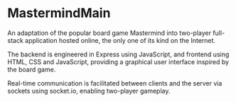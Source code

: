# MastermindMain

An adaptation of the popular board game Mastermind into two-player full-stack application hosted online, the only one of its kind on the Internet.

The backend is engineered in Express using JavaScript, and frontend using HTML, CSS and JavaScript, providing a graphical user
interface inspired by the board game.

Real-time communication is facilitated between clients and the server via sockets using socket.io, enabling two-player gameplay.
